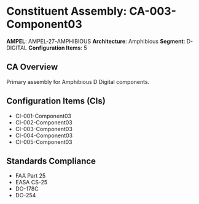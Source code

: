 # Constituent Assembly: CA-003-Component03

**AMPEL**: AMPEL-27-AMPHIBIOUS
**Architecture**: Amphibious
**Segment**: D-DIGITAL
**Configuration Items**: 5

## CA Overview
Primary assembly for Amphibious D Digital components.

## Configuration Items (CIs)
- CI-001-Component03
- CI-002-Component03
- CI-003-Component03
- CI-004-Component03
- CI-005-Component03

## Standards Compliance
- FAA Part 25
- EASA CS-25
- DO-178C
- DO-254
